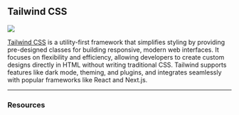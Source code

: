 ## Tailwind CSS

<a href="https://cdnlogo.com/logo/tailwind-css-wordmark_128033.html"><img src="https://static.cdnlogo.com/logos/t/75/tailwind-css-wordmark.svg"></a>

[Tailwind CSS](tailwindcss.com) is a utility-first framework that simplifies styling by providing pre-designed classes for building responsive, modern web interfaces. It focuses on flexibility and efficiency, allowing developers to create custom designs directly in HTML without writing traditional CSS. Tailwind supports features like dark mode, theming, and plugins, and integrates seamlessly with popular frameworks like React and Next.js.

---

### Resources
